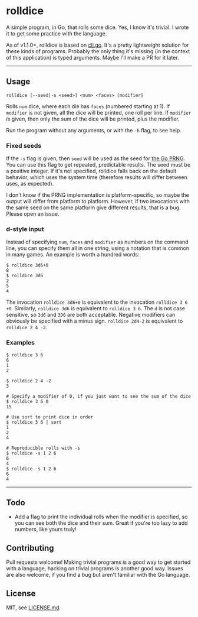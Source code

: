 # rolldice

A simple program, in Go, that rolls some dice. Yes, I know it's trivial. I wrote it to get some practice with the language.

As of v1.1.0+, rolldice is based on [cli.go](http://github.com/codegangsta/cli). It's a pretty lightweight solution for these kinds of programs. Probably the only thing it's missing (in the context of this application) is typed arguments. Maybe I'll make a PR for it later.

---

## Usage
```
rolldice [--seed|-s <seed>] <num> <faces> [modifier]
```
Rolls `num` dice, where each die has `faces` (numbered starting at 1). If `modifier` is not given, all the dice will be printed, one roll per line. If `modifier` *is* given, then only the sum of the dice will be printed, plus the modifier.

Run the program without any arguments, or with the `-h` flag, to see help.

### Fixed seeds
If the `-s` flag is given, then `seed` will be used as the seed for [the Go PRNG](http://golang.org/pkg/rand). You can use this flag to get repeated, predictable results. The seed must be a positive integer. If it's not specified, rolldice falls back on the default behavior, which uses the system time (therefore results will differ between uses, as expected).

I don't know if the PRNG implementation is platform-specific, so maybe the output will differ from platform to platform. However, if two invocations with the same seed on the same platform give different results, that is a bug. Please open an issue.

### d-style input
Instead of specifying `num`, `faces` and `modifier` as numbers on the command line, you can specify them all in one string, using a notation that is common in many games. An example is worth a hundred words:
```
$ rolldice 3d6+0
8
$ rolldice 3d6
2
5
4
```
The invocation `rolldice 3d6+0` is equivalent to the invocation `rolldice 3 6 +0`. Similarly, `rolldice 3d6` is equivalent to `rolldice 3 6`. The `d` is not case sensitive, so `3d6` and `3D6` are both acceptable. Negative modifiers can obviously be specified with a minus sign. `rolldice 2d4-2` is equivalent to `rolldice 2 4 -2`.

### Examples
```
$ rolldice 3 6
6
1
2
```
```
$ rolldice 2 4 -2
3
```
```
# Specify a modifier of 0, if you just want to see the sum of the dice
$ rolldice 3 6 0
15
```
```
# Use sort to print dice in order
$ rolldice 3 6 | sort
1
2
4
```
```
# Reproducible rolls with -s
$ rolldice -s 1 2 6
6
4
$ rolldice -s 1 2 6
6
4
```

---

## Todo
- Add a flag to print the individual rolls when the modifier is specified, so you can see both the dice and their sum. Great if you're too lazy to add numbers, like yours truly!

## Contributing
Pull requests welcome! Making trivial programs is a good way to get started with a language, hacking on trivial programs is another good way. Issues are also welcome, if you find a bug but aren't familiar with the Go language.

## License
MIT, see [LICENSE.md](LICENSE.md).

